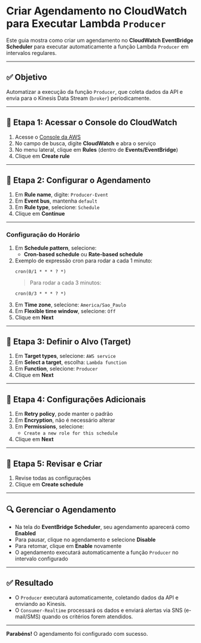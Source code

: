 
# Criar Agendamento no CloudWatch para Executar Lambda `Producer`

Este guia mostra como criar um agendamento no **CloudWatch EventBridge Scheduler** para executar automaticamente a função Lambda `Producer` em intervalos regulares.

---

## ✅ Objetivo

Automatizar a execução da função `Producer`, que coleta dados da API e envia para o Kinesis Data Stream (`broker`) periodicamente.

---

## 🔹 Etapa 1: Acessar o Console do CloudWatch

1. Acesse o [Console da AWS](https://console.aws.amazon.com/)
2. No campo de busca, digite **CloudWatch** e abra o serviço
3. No menu lateral, clique em **Rules** (dentro de **Events/EventBridge**)
4. Clique em **Create rule**

---

## 🔹 Etapa 2: Configurar o Agendamento

1. Em **Rule name**, digite: `Producer-Event`
2. Em **Event bus**, mantenha `default`
3. Em **Rule type**, selecione: `Schedule`
4. Clique em **Continue**

---

### Configuração do Horário

1. Em **Schedule pattern**, selecione:
   - **Cron-based schedule** ou **Rate-based schedule**
2. Exemplo de expressão cron para rodar a cada 1 minuto:
   ```
   cron(0/1 * * * ? *)
   ```
   > Para rodar a cada 3 minutos:
   ```
   cron(0/3 * * * ? *)
   ```
3. Em **Time zone**, selecione: `America/Sao_Paulo`
4. Em **Flexible time window**, selecione: `Off`
5. Clique em **Next**

---

## 🔹 Etapa 3: Definir o Alvo (Target)

1. Em **Target types**, selecione: `AWS service`
2. Em **Select a target**, escolha: `Lambda function`
3. Em **Function**, selecione: `Producer`
4. Clique em **Next**

---

## 🔹 Etapa 4: Configurações Adicionais

1. Em **Retry policy**, pode manter o padrão
2. Em **Encryption**, não é necessário alterar
3. Em **Permissions**, selecione:
   - `Create a new role for this schedule`
4. Clique em **Next**

---

## 🔹 Etapa 5: Revisar e Criar

1. Revise todas as configurações
2. Clique em **Create schedule**

---

## 🔍 Gerenciar o Agendamento

- Na tela do **EventBridge Scheduler**, seu agendamento aparecerá como **Enabled**
- Para pausar, clique no agendamento e selecione **Disable**
- Para retomar, clique em **Enable** novamente
- O agendamento executará automaticamente a função `Producer` no intervalo configurado

---

## ✅ Resultado

- O `Producer` executará automaticamente, coletando dados da API e enviando ao Kinesis.
- O `Consumer-Realtime` processará os dados e enviará alertas via SNS (e-mail/SMS) quando os critérios forem atendidos.

---

**Parabéns!** O agendamento foi configurado com sucesso.

